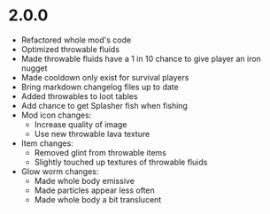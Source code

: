 # 2.0.0

- Refactored whole mod's code
- Optimized throwable fluids
- Made throwable fluids have a 1 in 10 chance to give player an iron nugget
- Made cooldown only exist for survival players
- Bring markdown changelog files up to date
- Added throwables to loot tables
- Add chance to get Splasher fish when fishing
- Mod icon changes:
  - Increase quality of image
  - Use new throwable lava texture
- Item changes:
  - Removed glint from throwable items
  - Slightly touched up textures of throwable fluids
- Glow worm changes:
  - Made whole body emissive
  - Made particles appear less often
  - Made whole body a bit translucent